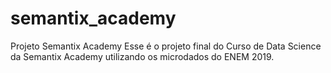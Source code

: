 # semantix_academy
Projeto Semantix Academy
Esse é o projeto final do Curso de Data Science da Semantix Academy utilizando os microdados do ENEM 2019.
